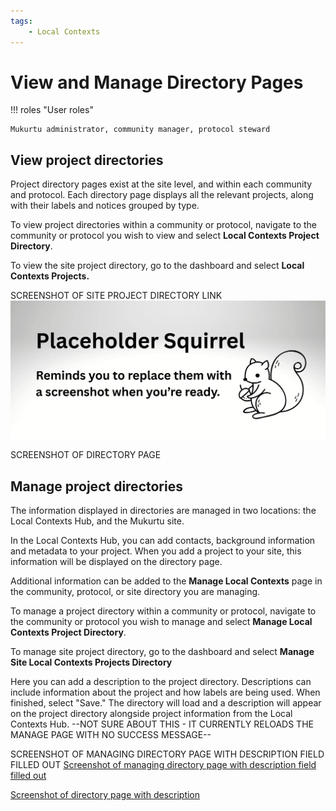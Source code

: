 ```yaml
---
tags:
    - Local Contexts
---
```


# View and Manage Directory Pages

!!! roles "User roles"
    
    Mukurtu administrator, community manager, protocol steward

## View project directories

Project directory pages exist at the site level, and within each community and protocol. Each directory page displays all the relevant projects, along with their labels and notices grouped by type. 

To view project directories within a community or protocol, navigate to the community or protocol you wish to view and select **Local Contexts Project Directory**. 

To view the site project directory, go to the dashboard and select **Local Contexts Projects.** 

SCREENSHOT OF SITE PROJECT DIRECTORY LINK
![Screenshot of site project directory link](../_embeds/placeholderscreenshot.png)


SCREENSHOT OF DIRECTORY PAGE

## Manage project directories

The information displayed in directories are managed in two locations: the Local Contexts Hub, and the Mukurtu site. 

In the Local Contexts Hub, you can add contacts, background information and metadata to your project. When you add a project to your site, this information will be displayed on the directory page. 

Additional information can be added to the **Manage Local Contexts** page in the community, protocol, or site directory you are managing.

To manage a project directory within a community or protocol, navigate to the community or protocol you wish to manage and select **Manage Local Contexts Project Directory**. 

To manage site project directory, go to the dashboard and select **Manage Site Local Contexts Projects Directory**

Here you can add a description to the project directory. Descriptions can include information about the project and how labels are being used. When finished, select "Save." The directory will load and a description will appear on the project directory alongside project information from the Local Contexts Hub.  --NOT SURE ABOUT THIS - IT CURRENTLY RELOADS THE MANAGE PAGE WITH NO SUCCESS MESSAGE--

SCREENSHOT OF MANAGING DIRECTORY PAGE WITH DESCRIPTION FIELD FILLED OUT
[Screenshot of managing directory page with description field filled out](../_embeds/placeholderscreenshot.png)

[Screenshot of directory page with description](../_embeds/placeholderscreenshot.png)